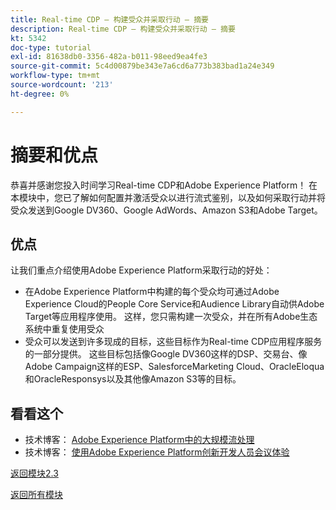 ```yaml
---
title: Real-time CDP — 构建受众并采取行动 — 摘要
description: Real-time CDP — 构建受众并采取行动 — 摘要
kt: 5342
doc-type: tutorial
exl-id: 81638db0-3356-482a-b011-98eed9ea4fe3
source-git-commit: 5c4d00879be343e7a6cd6a773b383bad1a24e349
workflow-type: tm+mt
source-wordcount: '213'
ht-degree: 0%

---
```


# 摘要和优点

恭喜并感谢您投入时间学习Real-time CDP和Adobe Experience Platform！
在本模块中，您已了解如何配置并激活受众以进行流式鉴别，以及如何采取行动并将受众发送到Google DV360、Google AdWords、Amazon S3和Adobe Target。

## 优点

让我们重点介绍使用Adobe Experience Platform采取行动的好处：

- 在Adobe Experience Platform中构建的每个受众均可通过Adobe Experience Cloud的People Core Service和Audience Library自动供Adobe Target等应用程序使用。 这样，您只需构建一次受众，并在所有Adobe生态系统中重复使用受众
- 受众可以发送到许多现成的目标，这些目标作为Real-time CDP应用程序服务的一部分提供。 这些目标包括像Google DV360这样的DSP、交易台、像Adobe Campaign这样的ESP、SalesforceMarketing Cloud、OracleEloqua和OracleResponsys以及其他像Amazon S3等的目标。

## 看看这个

- 技术博客： [Adobe Experience Platform中的大规模流处理](https://medium.com/adobetech/stream-processing-at-scale-within-adobe-experience-platform-909ed502da71)
- 技术博客： [使用Adobe Experience Platform创新开发人员会议体验](https://medium.com/adobetech/innovating-developer-conference-with-adobe-experience-platform-c8c2d1fe8d88)

[返回模块2.3](./real-time-cdp-build-a-segment-take-action.md)

[返回所有模块](../../../overview.md)
